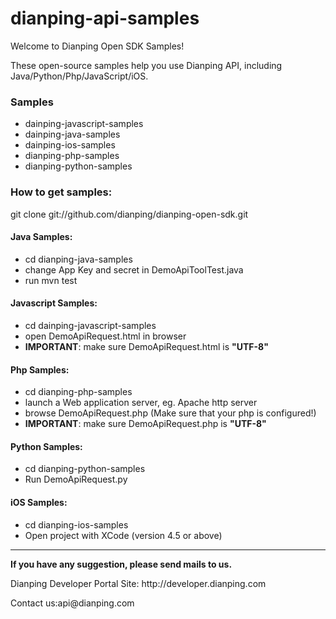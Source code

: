 dianping-api-samples
=============================

<p>Welcome to Dianping Open SDK Samples!</p>

<p>These open-source samples help you use Dianping API, including Java/Python/Php/JavaScript/iOS.</p>

<h3>Samples</h3>
<ul>
    <li> dainping-javascript-samples
    <li> dainping-java-samples
    <li> dainping-ios-samples
    <li> dianping-php-samples
    <li> dianping-python-samples
</ul>

<h3>How to get samples:</h3>
    git clone git://github.com/dianping/dianping-open-sdk.git

<h4>Java Samples:</h4>
<ul>
    <li> cd dianping-java-samples
    <li> change App Key and secret in DemoApiToolTest.java 
    <li> run mvn test
</ul>

<h4>Javascript Samples:</h4>
<ul>
    <li> cd dainping-javascript-samples
    <li> open DemoApiRequest.html in browser
    <li> <b>IMPORTANT</b>: make sure DemoApiRequest.html is <b>"UTF-8"</b>
</ul>

<h4>Php Samples:</h4>
<ul>
    <li> cd dianping-php-samples
    <li> launch a Web application server, eg. Apache http server
    <li> browse DemoApiRequest.php (Make sure that your php is configured!)
    <li> <b>IMPORTANT</b>: make sure DemoApiRequest.php is <b>"UTF-8"</b>
</ul>

<h4>Python Samples:</h4>
<ul>
    <li> cd dianping-python-samples
    <li> Run DemoApiRequest.py
</ul>

<h4>iOS Samples:</h4>
<ul>
    <li> cd dianping-ios-samples
    <li> Open project with XCode (version 4.5 or above)
</ul>

---------------------------------------------------------------
<p><b>If you have any suggestion, please send mails to us.</b></p>

<p>Dianping Developer Portal Site: http://developer.dianping.com</p>

<p>Contact us:api@dianping.com</h>

